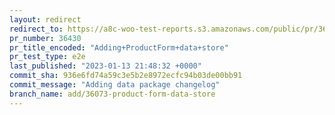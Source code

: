 ```yaml
---
layout: redirect
redirect_to: https://a8c-woo-test-reports.s3.amazonaws.com/public/pr/36430/e2e/index.html
pr_number: 36430
pr_title_encoded: "Adding+ProductForm+data+store"
pr_test_type: e2e
last_published: "2023-01-13 21:48:32 +0000"
commit_sha: 936e6fd74a59c3e5b2e8972ecfc94b03de00bb91
commit_message: "Adding data package changelog"
branch_name: add/36073-product-form-data-store
---
```

